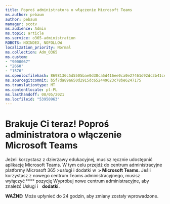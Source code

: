```yaml
---
title: Poproś administratora o włączenie Microsoft Teams
ms.author: pebaum
author: pebaum
manager: scotv
ms.audience: Admin
ms.topic: article
ms.service: o365-administration
ROBOTS: NOINDEX, NOFOLLOW
localization_priority: Normal
ms.collection: Adm_O365
ms.custom:
- "9000067"
- "2660"
- "1576"
ms.openlocfilehash: 8698136c5d5505bae0d38ca5d416ee0ca0e27461d92dc3b41ce029cb383abfb8
ms.sourcegitcommit: b5f7da89a650d2915dc652449623c78be6247175
ms.translationtype: MT
ms.contentlocale: pl-PL
ms.lasthandoff: 08/05/2021
ms.locfileid: "53950963"
---
```

# <a name="youre-missing-out-ask-your-admin-to-enable-microsoft-teams"></a>Brakuje Ci teraz! Poproś administratora o włączenie Microsoft Teams

Jeżeli korzystasz z dzierżawy edukacyjnej, musisz ręcznie udostępnić aplikację Microsoft Teams. W tym celu przejdź do centrum administracyjne platformy Microsoft 365 >usługi i dodatki w  **> Microsoft Teams.** Jeśli korzystasz z nowego centrum Teams administracyjnego, musisz wyłączyć **** pozycję Wypróbuj nowe centrum administracyjne, aby znaleźć Usługi i    **dodatki.** 

**WAŻNE:** Może upłynieć do 24 godzin, aby zmiany zostały wprowadzone.